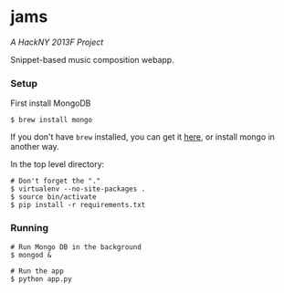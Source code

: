 jams
====
*A HackNY 2013F Project*

Snippet-based music composition webapp.

### Setup

First install MongoDB

	$ brew install mongo
	
If you don't have `brew` installed, you can get it [here](http://brew.sh/), or install mongo in another way.

In the top level directory:

	# Don't forget the "."
	$ virtualenv --no-site-packages . 
	$ source bin/activate
	$ pip install -r requirements.txt
	

	
### Running

	# Run Mongo DB in the background
	$ mongod &
	
	# Run the app
	$ python app.py
